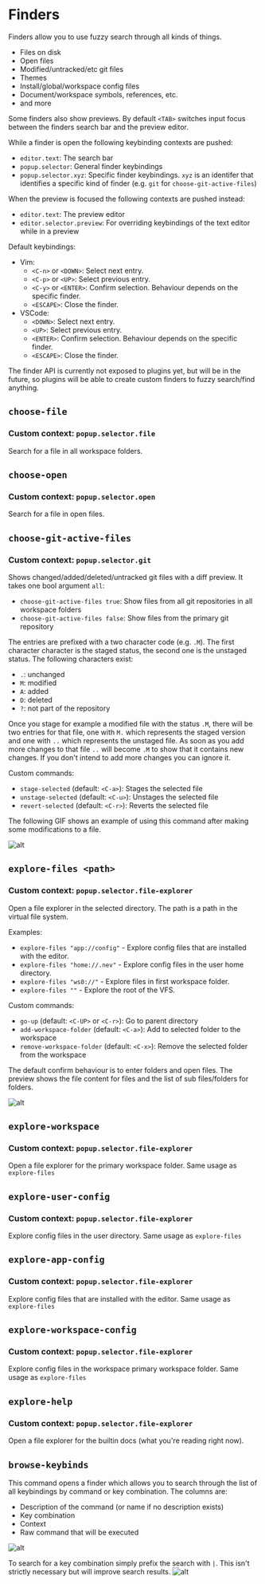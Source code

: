 # Finders

Finders allow you to use fuzzy search through all kinds of things.
- Files on disk
- Open files
- Modified/untracked/etc git files
- Themes
- Install/global/workspace config files
- Document/workspace symbols, references, etc.
- and more

Some finders also show previews. By default `<TAB>` switches input focus between the finders search bar and the preview editor.

While a finder is open the following keybinding contexts are pushed:
- `editor.text`: The search bar
- `popup.selector`: General finder keybindings
- `popup.selector.xyz`: Specific finder keybindings. `xyz` is an identifer that identifies a specific kind of finder (e.g. `git` for `choose-git-active-files`)

When the preview is focused the following contexts are pushed instead:
- `editor.text`: The preview editor
- `editor.selector.preview`: For overriding keybindings of the text editor while in a preview

Default keybindings:
- Vim:
  - `<C-n>` or `<DOWN>`: Select next entry.
  - `<C-p>` or `<UP>`: Select previous entry.
  - `<C-y>` or `<ENTER>`: Confirm selection. Behaviour depends on the specific finder.
  - `<ESCAPE>`: Close the finder.
- VSCode:
  - `<DOWN>`: Select next entry.
  - `<UP>`: Select previous entry.
  - `<ENTER>`: Confirm selection. Behaviour depends on the specific finder.
  - `<ESCAPE>`: Close the finder.

The finder API is currently not exposed to plugins yet, but will be in the future, so plugins will be able to create
custom finders to fuzzy search/find anything.

## `choose-file`
### Custom context: `popup.selector.file`
Search for a file in all workspace folders.

## `choose-open`
### Custom context: `popup.selector.open`
Search for a file in open files.

## `choose-git-active-files`
### Custom context: `popup.selector.git`

Shows changed/added/deleted/untracked git files with a diff preview.
It takes one bool argument `all`:
- `choose-git-active-files true`: Show files from all git repositories in all workspace folders
- `choose-git-active-files false`: Show files from the primary git repository

The entries are prefixed with a two character code (e.g. `.M`).
The first character character is the staged status, the second one is the unstaged status.
The following characters exist:
- `.`: unchanged
- `M`: modified
- `A`: added
- `D`: deleted
- `?`: not part of the repository

Once you stage for example a modified file with the status `.M`, there will be two
entries for that file, one with `M.` which represents the staged version and one with `..` which represents the unstaged file.
As soon as you add more changes to that file `..` will become `.M` to show that it contains new changes.
If you don't intend to add more changes you can ignore it.

Custom commands:
- `stage-selected` (default: `<C-a>`): Stages the selected file
- `unstage-selected` (default: `<C-u>`): Unstages the selected file
- `revert-selected` (default: `<C-r>`): Reverts the selected file

The following GIF shows an example of using this command after making some modifications to a file.

![alt](https://raw.githubusercontent.com/Nimaoth/AbsytreeScreenshots/main/git.gif)

## `explore-files <path>`
### Custom context: `popup.selector.file-explorer`
Open a file explorer in the selected directory. The path is a path in the virtual file system.

Examples:
- `explore-files "app://config"` - Explore config files that are installed with the editor.
- `explore-files "home://.nev"` - Explore config files in the user home directory.
- `explore-files "ws0://"` - Explore files in first workspace folder.
- `explore-files ""` - Explore the root of the VFS.

Custom commands:
- `go-up` (default: `<C-UP>` or `<C-r>`): Go to parent directory
- `add-workspace-folder` (default: `<C-a>`): Add to selected folder to the workspace
- `remove-workspace-folder` (default: `<C-x>`): Remove the selected folder from the workspace

The default confirm behaviour is to enter folders and open files.
The preview shows the file content for files and the list of sub files/folders for folders.

![alt](https://raw.githubusercontent.com/Nimaoth/AbsytreeScreenshots/main/explore-files.png)

## `explore-workspace`
### Custom context: `popup.selector.file-explorer`
Open a file explorer for the primary workspace folder.
Same usage as `explore-files`

## `explore-user-config`
### Custom context: `popup.selector.file-explorer`
Explore config files in the user directory.
Same usage as `explore-files`

## `explore-app-config`
### Custom context: `popup.selector.file-explorer`
Explore config files that are installed with the editor.
Same usage as `explore-files`

## `explore-workspace-config`
### Custom context: `popup.selector.file-explorer`
Explore config files in the workspace primary workspace folder.
Same usage as `explore-files`

## `explore-help`
### Custom context: `popup.selector.file-explorer`
Open a file explorer for the builtin docs (what you're reading right now).

## `browse-keybinds`

This command opens a finder which allows you to search through the list of all keybindings by command or key combination.
The columns are:
- Description of the command (or name if no description exists)
- Key combination
- Context
- Raw command that will be executed

![alt](https://raw.githubusercontent.com/Nimaoth/AbsytreeScreenshots/main/browse-keybinds-command.png)

To search for a key combination simply prefix the search with `|`. This isn't strictly necessary but will improve search results.
![alt](https://raw.githubusercontent.com/Nimaoth/AbsytreeScreenshots/main/browse-keybinds-key.png)
